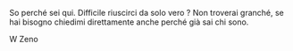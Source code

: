 So perché sei qui. Difficile riuscirci da solo vero ?
Non troverai granché, se hai bisogno chiedimi direttamente anche perché già sai chi sono.

W Zeno 
